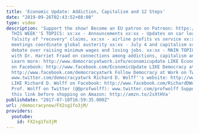 ```yaml
---
title: 'Economic Update: Addiction, Capitalism and 12 Steps'
date: "2019-09-26T02:43:52+08:00"
type: video
description: 'Support the show! Become an EU patron on Patreon: https://www.patreon.com/economicupdate
  THIS WEEK''S TOPICS: xx:xx - Announcements xx:xx - Updates on car loans, sales showing
  falsity of "recovery" claims, xx:xx - airline profits vs service xx:xx - the G-20
  meetings coordinate global austerity xx:xx - July 4 and capitalism xx:xx - the misleading
  debate over raising minimum wages and losing jobs. xx:xx - MAIN TOPIC: Interview
  with Dr. Harriet Fraad on connections among addictions, capitalism and 12-step programs.
  Learn more: http://www.democracyatwork.info/economicupdate LIKE Economic Update
  on Facebook: http://www.facebook.com/EconomicUpdate LIKE Democracy at Work on Facebook:
  http://www.facebook.com/democracyatwrk Follow Democracy at Work on Twitter (@democracyatwrk):
  www.twitter.com/democracyatwrk Richard D. Wolff''s website: http://www.rdwolff.com
  LIKE Richard D. Wolff on Facebook: http://www.facebook.com/RichardDWolff Follow
  Prof. Wolff on Twitter (@@profwolff): www.twitter.com/profwolff Support d@w by clicking
  this link before shopping on Amazon: http://amzn.to/2sXtHVa'
publishdate: "2017-07-10T16:59:35.000Z"
url: /democracynow/FX2sg1fo3jM/
providers:
  youtube:
    id: FX2sg1fo3jM
---
```

